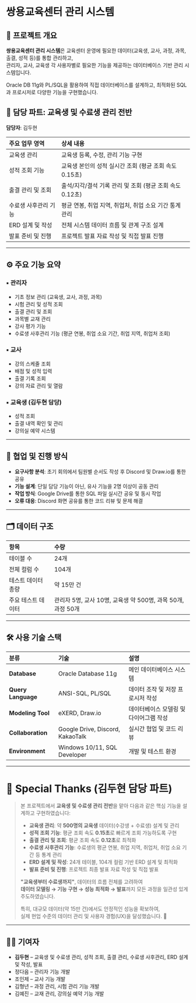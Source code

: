 # 쌍용교육센터 관리 시스템

## 📌 프로젝트 개요

**쌍용교육센터 관리 시스템**은 교육센터 운영에 필요한 데이터(교육생, 교사, 과정, 과목, 출결, 성적 등)를 통합 관리하고,  
관리자, 교사, 교육생 각 사용자별로 필요한 기능을 제공하는 데이터베이스 기반 관리 시스템입니다.

Oracle DB 11g와 PL/SQL을 활용하여 직접 데이터베이스를 설계하고, 최적화된 SQL과 프로시저로 다양한 기능을 구현했습니다.

## 💼 담당 파트: 교육생 및 수료생 관리 전반

**담당자**: 김두현

| 주요 업무 영역 | 상세 내용 |
| :--- | :--- |
| 교육생 관리 | 교육생 등록, 수정, 관리 기능 구현 |
| 성적 조회 기능 | 교육생 본인의 성적 실시간 조회 (평균 조회 속도 0.15초) |
| 출결 관리 및 조회 | 출석/지각/결석 기록 관리 및 조회 (평균 조회 속도 0.12초) |
| 수료생 사후관리 기능 | 평균 연봉, 취업 지역, 취업처, 취업 소요 기간 통계 관리 |
| ERD 설계 및 작성 | 전체 시스템 데이터 흐름 및 관계 구조 설계 |
| 발표 준비 및 진행 | 프로젝트 발표 자료 작성 및 직접 발표 진행 |

---

## ⚙️ 주요 기능 요약

### ▪️ 관리자
- 기초 정보 관리 (교육생, 교사, 과정, 과목)
- 시험 관리 및 성적 조회
- 출결 관리 및 조회
- 과목별 교재 관리
- 강사 평가 기능
- 수료생 사후관리 기능 (평균 연봉, 취업 소요 기간, 취업 지역, 취업처 조회)

### ▪️ 교사
- 강의 스케줄 조회
- 배점 및 성적 입력
- 출결 기록 조회
- 강의 자료 관리 및 열람

### ▪️ 교육생 (김두현 담당)
- 성적 조회
- 출결 내역 확인 및 관리
- 강의실 예약 시스템

---

## 🤝 협업 및 진행 방식

- **요구사항 분석**: 초기 회의에서 팀원별 순서도 작성 후 Discord 및 Draw.io를 통한 공유
- **기능 설계**: 단일 담당 기능이 아닌, 유사 기능을 2명 이상이 공동 관리
- **작업 방식**: Google Drive를 통한 SQL 파일 실시간 공유 및 동시 작업
- **오류 대응**: Discord 화면 공유를 통한 코드 리뷰 및 문제 해결

---

## 🗂 데이터 구조

| 항목 | 수량 |
| :--- | :--- |
| 테이블 수 | 24개 |
| 전체 컬럼 수 | 104개 |
| 테스트 데이터 총량 | 약 15만 건 |
| 주요 테스트 데이터 | 관리자 5명, 교사 10명, 교육생 약 500명, 과목 50개, 과정 50개 |

---

## 🛠️ 사용 기술 스택

| 분류 | 기술 | 설명 |
| :--- | :--- | :--- |
| **Database** | Oracle Database 11g | 메인 데이터베이스 시스템 |
| **Query Language** | ANSI-SQL, PL/SQL | 데이터 조작 및 저장 프로시저 작성 |
| **Modeling Tool** | eXERD, Draw.io | 데이터베이스 모델링 및 다이어그램 작성 |
| **Collaboration** | Google Drive, Discord, KakaoTalk | 실시간 협업 및 코드 리뷰 |
| **Environment** | Windows 10/11, SQL Developer | 개발 및 테스트 환경 |

---

# 📢 Special Thanks (김두현 담당 파트)

> 본 프로젝트에서 **교육생 및 수료생 관리 전반**을 맡아 다음과 같은 핵심 기능을 설계하고 구현하였습니다:
>
> - **교육생 관리**: 약 **500명의 교육생** 데이터(수강생 + 수료생) 설계 및 관리
> - **성적 조회 기능**: 평균 조회 속도 **0.15초**로 빠르게 조회 가능하도록 구현
> - **출결 관리 및 조회**: 평균 조회 속도 **0.12초**로 최적화
> - **수료생 사후관리 기능**: 수료생의 평균 연봉, 취업 지역, 취업처, 취업 소요 기간 등 통계 관리
> - **ERD 설계 및 작성**: 24개 테이블, 104개 컬럼 기반 ERD 설계 및 최적화
> - **발표 준비 및 진행**: 프로젝트 최종 발표 자료 작성 및 직접 발표
>
> **"교육생부터 수료생까지"**, 데이터의 흐름 전체를 고려하여  
> **데이터 모델링 → 기능 구현 → 성능 최적화 → 발표**까지 모든 과정을 일관성 있게 주도하였습니다.  
>
> 특히, 대규모 데이터(약 15만 건)에서도 안정적인 성능을 확보하여,  
> 실제 현업 수준의 데이터 관리 및 사용자 경험(UX)을 달성했습니다. 🎯

---

## 🙋‍♂️ 기여자

- **김두현** – 교육생 및 수료생 관리, 성적 조회, 출결 관리, 수료생 사후관리, ERD 설계 및 작성, 발표
- 정다음 – 관리자 기능 개발
- 조인제 – 교사 기능 개발
- 김형년 – 과정 관리, 시험 관리 기능 개발
- 김예진 – 교재 관리, 강의실 예약 기능 개발
